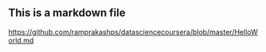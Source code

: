 ## This is a markdown file
https://github.com/ramprakashps/datasciencecoursera/blob/master/HelloWorld.md
